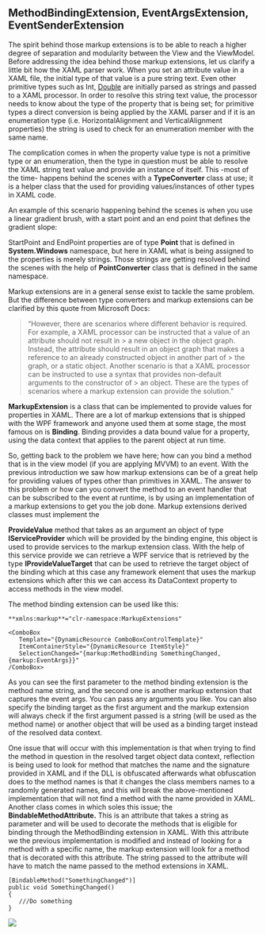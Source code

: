 ﻿
## MethodBindingExtension, EventArgsExtension, EventSenderExtension

The spirit behind those markup extensions is to be able to reach a higher degree of separation and modularity between the View and the ViewModel. Before addressing the idea behind those markup extensions, let us clarify a little bit how the XAML parser work. When you set an attribute value in a XAML file, the initial type of that value is a pure string text. Even other primitive types such as Int, [Double](https://docs.microsoft.com/en-us/dotnet/api/system.double) are initially parsed as strings and passed to a XAML processor. In order to resolve this string text value, the processor needs to know about the type of the property that is being set; for primitive types a direct conversion is being applied by the XAML parser and if it is an enumeration type (i.e. HorizontalAlignment and VerticalAlignment properties) the string is used to check for an enumeration member with the same name. 

The complication comes in when the property value type is not a primitive type or an enumeration, then the type in question must be able to resolve the XAML string text value and provide an instance of itself. This -most of the time- happens behind the scenes with a **TypeConverter** class at use; it is a helper class that the used for providing values/instances of other types in XAML code. 

An example of this scenario happening behind the scenes is when you use a linear gradient brush, with a start point and an end point that defines the gradient slope:

**<LinearGradientBrush StartPoint="0,0" EndPoint="1,1"/>**


StartPoint and EndPoint properties are of type **Point** that is defined in **System.Windows** namespace, but here in XAML what is being assigned to the properties is merely strings. Those strings are getting resolved behind the scenes with the help of **PointConverter** class that is defined in the same namespace.  

Markup extensions are in a general sense exist to tackle the same problem. But the difference between type converters and markup extensions can be clarified by this quote from Microsoft Docs: 

> “However, there are scenarios where different behavior is required. For example, a XAML processor can be instructed that a value of an attribute should not result in > a new object in the object graph. Instead, the attribute should result in an object graph that makes a reference to an already constructed object in another part of > the graph, or a static object. Another scenario is that a XAML processor can be instructed to use a syntax that provides non-default arguments to the constructor of > an object. These are the types of scenarios where a markup extension can provide the solution.”


**MarkupExtension** is a class that can be implemented to provide values for properties in XAML. There are a lot of markup extensions that is shipped with the WPF framework and anyone used them at some stage, the most famous on is **Binding**. Binding provides a data bound value for a property, using the data context that applies to the parent object at run time.

So, getting back to the problem we have here; how can you bind a method that is in the view model (if you are applying MVVM) to an event. With the previous introduction we saw how markup extensions can be of a great help for providing values of types other than primitives in XAML. The answer to this problem or how can you convert the method to an event handler that can be subscribed to the event at runtime, is by using an implementation of a markup extensions to get you the job done. Markup extensions derived classes must implement the 


**ProvideValue** method that takes as an argument an object of type **IServiceProvider** which will be provided by the binding engine, this object is used to provide services to the markup extension class. With the help of this service provide we can retrieve a WPF service that is retrieved by the type **IProvideValueTarget** that can be used to retrieve the target object of the binding which at this case any framework element that uses the markup extensions which after this we can access its DataContext property to access methods in the view model.

The method binding extension can be used like this: 

```
**xmlns:markup**="clr-namespace:MarkupExtensions"
```
```
<ComboBox 
   Template="{DynamicResource ComboBoxControlTemplate}"
   ItemContainerStyle="{DynamicResource ItemStyle}" 
   SelectionChanged="{markup:MethodBinding SomethingChanged,{markup:EventArgs}}" 
/ComboBox>
```

As you can see the first parameter to the method binding extension is the method name string, and the second one is another markup extension that captures the event args. You can pass any arguments you like. You can also specify the binding target as the first argument and the markup extension will always check if the first argument passed is a string (will be used as the method name) or another object that will be used as a binding target instead of the resolved data context.


One issue that will occur with this implementation is that when trying to find the method in question in the resolved target object data context, reflection is being used to look for method that matches the name and the signature provided in XAML and if the DLL is obfuscated afterwards what obfuscation does to the method names is that it changes the class members names to a randomly generated names, and this will break the above-mentioned implementation that will not find a method with the name provided in XAML. Another class comes in which soles this issue; the **BindableMethodAttribute.** This is an attribute that takes a string as parameter and will be used to decorate the methods that is eligible for binding through the MethodBinding extension in XAML. With this attribute we the previous implementation is modified and instead of looking for a method with a specific name, the markup extension will look for a method that is decorated with this attribute. The string passed to the attribute will have to match the name passed to the method extensions in XAML.

```
[BindableMethod("SomethingChanged")]
public void SomethingChanged()
{
   ///Do something
}
```

![](Aspose.Words.09c701a4-8860-4a85-a7d5-270e86a02371.001.png)

